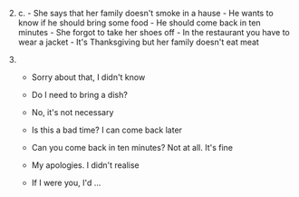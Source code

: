2.
    c.
        - She says that her family doesn't smoke in a hause
        - He wants to know if he should bring some food
        - He should come back in ten minutes
        - She forgot to take her shoes off
        - In the restaurant you have to wear a jacket
        - It's Thanksgiving but her family doesn't eat meat

3.
    - Sorry about that, I didn't know

    - Do I need to bring a dish?
    - No, it's not necessary

    - Is this a bad time? I can come back later
    - Can you come back in ten minutes? Not at all. It's fine

    - My apologies. I didn't realise

    - If I were you, I'd ...

